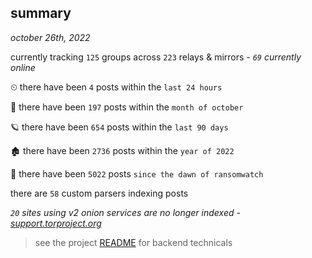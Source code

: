 
## summary
_october 26th, 2022_

currently tracking `125` groups across `223` relays & mirrors - _`69` currently online_

⏲ there have been `4` posts within the `last 24 hours`

🦈 there have been `197` posts within the `month of october`

🪐 there have been `654` posts within the `last 90 days`

🏚 there have been `2736` posts within the `year of 2022`

🦕 there have been `5022` posts `since the dawn of ransomwatch`

there are `58` custom parsers indexing posts

_`20` sites using v2 onion services are no longer indexed - [support.torproject.org](https://support.torproject.org/onionservices/v2-deprecation/)_

> see the project [README](https://github.com/joshhighet/ransomwatch#ransomwatch--) for backend technicals
